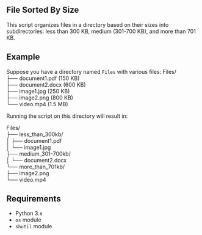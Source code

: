 ## File Sorted By Size
This script organizes files in a directory based on their sizes into subdirectories: less than 300 KB, medium (301-700 KB), and more than 701 KB.

## Example
Suppose you have a directory named `Files` with various files: 
Files/ <br>
├── document1.pdf (150 KB) <br>
├── document2.docx (600 KB) <br>
├── image1.jpg (250 KB) <br>
├── image2.png (800 KB) <br>
└── video.mp4 (1.5 MB) <br>

Running the script on this directory will result in:

Files/ <br>
├── less_than_300kb/ <br>
│ ├── document1.pdf <br>
│ └── image1.jpg<br> 
├── medium_301-700kb/<br>
│ └── document2.docx<br>
└── more_than_701kb/<br>
├── image2.png<br>
└── video.mp4


## Requirements
- Python 3.x
- `os` module
- `shutil` module